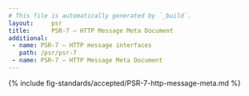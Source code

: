 ```yaml
---
# This file is automatically generated by `_build`.
layout:     psr
title:      PSR-7 — HTTP Message Meta Document
additional:
 - name: PSR-7 — HTTP message interfaces
   path: /psr/psr-7
 - name: PSR-7 — HTTP Message Meta Document
---
```

{% include fig-standards/accepted/PSR-7-http-message-meta.md %}
